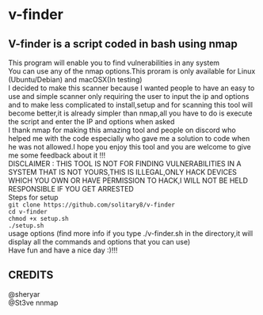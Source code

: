 # v-finder
## V-finder is a script coded in bash using nmap   
This program will enable you to find vulnerabilities in any system  
You can use any of the nmap options.This proram is only available for Linux (Ubuntu/Debian) and macOSX(In testing)  
I decided to make this scanner because I wanted people to have an easy to use and simple scanner only requiring the user to input the ip and options and to make less complicated to install,setup and for scanning this tool will become better,it is already simpler than nmap,all you have to do is execute the script and enter the IP and options when asked \
I thank nmap for making this amazing tool and people on discord who helped me with the code especially  who gave me a solution to code when he was not allowed.I hope you enjoy this tool and you are welcome to give me some feedback about it !!!\
DISCLAIMER : THIS TOOL IS NOT FOR FINDING VULNERABILITIES IN A SYSTEM THAT IS NOT YOURS,THIS IS ILLEGAL,ONLY HACK DEVICES WHICH YOU OWN OR HAVE PERMISSION TO HACK,I WILL NOT BE HELD RESPONSIBLE IF YOU GET ARRESTED\
Steps for setup   
``git clone https://github.com/solitary8/v-finder``\
``cd v-finder``\
``chmod +x setup.sh``\
``./setup.sh``\
usage options (find more info if you type ./v-finder.sh in the directory,it will display all the commands and options that you can use)\
Have fun and have a nice day :)!!!
## CREDITS  
@sheryar  
@St3ve
nnmap
